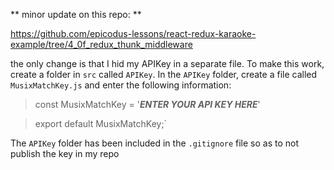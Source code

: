** minor update on this repo: **

https://github.com/epicodus-lessons/react-redux-karaoke-example/tree/4_0f_redux_thunk_middleware

the only change is that I hid my APIKey in a separate file.  To make this work, create a folder in `src` called `APIKey`.  In the `APIKey` folder, create a file called `MusixMatchKey.js` and enter the following information:

> const MusixMatchKey = '___ENTER YOUR API KEY HERE___'

> export default MusixMatchKey;`

The `APIKey` folder has been included in the `.gitignore` file so as to not publish the key in my repo
